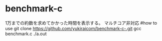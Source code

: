 # benchmark-c
1万までの約数を求めてかかった時間を表示する。
マルチコア非対応
#how to use 
git clone https://github.com/yukiraicom/benchmark-c-.git
gcc benchmark.c
./a.out
